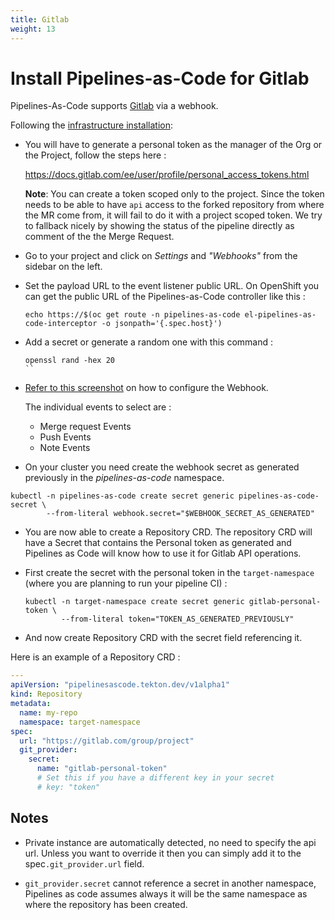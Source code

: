 ```yaml
---
title: Gitlab
weight: 13
---
```


# Install Pipelines-as-Code for Gitlab

Pipelines-As-Code supports [Gitlab](https://www.gitlab.com) via a webhook.

Following the [infrastructure installation](install.md#install-pipelines-as-code-infrastructure):

* You will have to generate a personal token as the manager of the Org or the Project,
  follow the steps here :

  <https://docs.gitlab.com/ee/user/profile/personal_access_tokens.html>

  **Note**: You can create a token scoped only to the project. Since the
  token needs to be able to have `api` access to the forked repository from where
  the MR come from, it will fail to do it with a project scoped token. We try
  to fallback nicely by showing the status of the pipeline directly as comment
  of the the Merge Request.

* Go to your project and click on *Settings* and *"Webhooks"* from the sidebar on the left.

* Set the payload URL to the event listener public URL. On OpenShift you can get the public URL of the
  Pipelines-as-Code controller like this :

  ```shell
  echo https://$(oc get route -n pipelines-as-code el-pipelines-as-code-interceptor -o jsonpath='{.spec.host}')
  ```

* Add a secret or generate a random one with this command  :

  ```shell
  openssl rand -hex 20
  ``

* [Refer to this screenshot](/images/gitlab-add-webhook.png) on how to configure the Webhook.

  The individual  events to select are :

  * Merge request Events
  * Push Events
  * Note Events

* On your cluster you need create the webhook secret as generated previously in the *pipelines-as-code* namespace.

```shell
kubectl -n pipelines-as-code create secret generic pipelines-as-code-secret \
        --from-literal webhook.secret="$WEBHOOK_SECRET_AS_GENERATED"
```

* You are now able to create a Repository CRD. The repository CRD will have a
  Secret that contains the Personal token as generated and Pipelines as Code
  will know how to use it for Gitlab API operations.

* First create the secret with the personal token in the `target-namespace` (where you are planning to run your pipeline CI) :

  ```shell
  kubectl -n target-namespace create secret generic gitlab-personal-token \
          --from-literal token="TOKEN_AS_GENERATED_PREVIOUSLY"
  ```

* And now create Repository CRD with the secret field referencing it.

Here is an example of a Repository CRD :

```yaml
---
apiVersion: "pipelinesascode.tekton.dev/v1alpha1"
kind: Repository
metadata:
  name: my-repo
  namespace: target-namespace
spec:
  url: "https://gitlab.com/group/project"
  git_provider:
    secret:
      name: "gitlab-personal-token"
      # Set this if you have a different key in your secret
      # key: "token"
```

## Notes

* Private instance are automatically detected, no need to specify the api url. Unless you want to override it then you can simply add it to the spec`.git_provider.url` field.

* `git_provider.secret` cannot reference a secret in another namespace,
  Pipelines as code assumes always it will be the same namespace as where the
  repository has been created.
